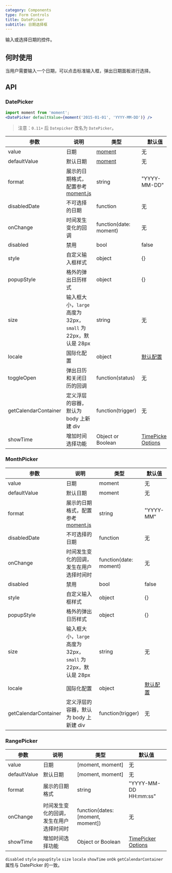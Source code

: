 ```yaml
---
category: Components
type: Form Controls
title: DatePicker
subtitle: 日期选择框
---
```


输入或选择日期的控件。

## 何时使用

当用户需要输入一个日期，可以点击标准输入框，弹出日期面板进行选择。

## API

### DatePicker

```jsx
import moment from 'moment';
<DatePicker defaultValue={moment('2015-01-01', 'YYYY-MM-DD')} />
```

> 注意：`0.11+` 后 `Datepicker` 改名为 `DatePicker`。


| 参数         | 说明           | 类型     | 默认值       |
|--------------|----------------|----------|--------------|
| value        | 日期           | [moment](http://momentjs.com/)   | 无           |
| defaultValue | 默认日期       | [moment](http://momentjs.com/)   | 无           |
| format       | 展示的日期格式，配置参考 [moment.js](http://momentjs.com/) | string   | "YYYY-MM-DD" |
| disabledDate | 不可选择的日期 | function | 无           |
| onChange     | 时间发生变化的回调 | function(date: moment) | 无           |
| disabled     | 禁用           | bool     | false        |
| style        | 自定义输入框样式     | object     | {}   |
| popupStyle   | 格外的弹出日历样式   | object     | {}   |
| size         | 输入框大小，`large` 高度为 32px，`small` 为 22px，默认是 28px | string   | 无  |
| locale       | 国际化配置 | object   | [默认配置](https://github.com/ant-design/ant-design/issues/424)  |
| toggleOpen   | 弹出日历和关闭日历的回调 | function(status) | 无 |
| getCalendarContainer | 定义浮层的容器，默认为 body 上新建 div | function(trigger) | 无 |
| showTime     | 增加时间选择功能  | Object or Boolean | [TimePicker Options](http://ant.design/components/time-picker/#api) |

### MonthPicker

| 参数         | 说明           | 类型     | 默认值       |
|--------------|----------------|----------|--------------|
| value        | 日期           | moment   | 无           |
| defaultValue | 默认日期       | moment   | 无           |
| format       | 展示的日期格式，配置参考 [moment.js](http://momentjs.com/) | string   | "YYYY-MM" |
| disabledDate | 不可选择的日期 | function | 无           |
| onChange     | 时间发生变化的回调，发生在用户选择时间时 | function(date: moment) | 无           |
| disabled     | 禁用           | bool     | false        |
| style        | 自定义输入框样式     | object     | {}   |
| popupStyle   | 格外的弹出日历样式   | object     | {}   |
| size         | 输入框大小，`large` 高度为 32px，`small` 为 22px，默认是 28px | string   | 无  |
| locale       | 国际化配置 | object   | [默认配置](https://github.com/ant-design/ant-design/issues/424)  |
| getCalendarContainer | 定义浮层的容器，默认为 body 上新建 div | function(trigger) | 无 |

### RangePicker

| 参数         | 说明           | 类型     | 默认值       |
|--------------|----------------|----------|--------------|
| value        | 日期          | [moment, moment]   | 无           |
| defaultValue | 默认日期       | [moment, moment]   | 无           |
| format       | 展示的日期格式  | string    | "YYYY-MM-DD HH:mm:ss" |
| onChange     | 时间发生变化的回调，发生在用户选择时间时 | function(dates: [moment, moment]) | 无           |
| showTime     | 增加时间选择功能  | Object or Boolean | [TimePicker Options](http://ant.design/components/time-picker/#api) |

`disabled` `style` `popupStyle` `size` `locale` `showTime` `onOk` `getCalendarContainer` 属性与 DatePicker 的一致。

<style>
.code-box-demo .ant-calendar-picker {
  margin: 0 8px 12px 0;
}
</style>
